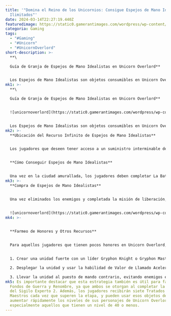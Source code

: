 ```yaml
---
title: '"Domina el Reino de los Unicornios: Consigue Espejos de Mano Idealistas
  Ilimitados"'
date: 2024-03-14T22:27:19.440Z
featuredimage: https://static0.gamerantimages.com/wordpress/wp-content/uploads/2024/03/unicorn-overlord-high-lord-edit.jpg?q=50&fit=contain&w=1140&h=&dpr=1.5
categoria: Gaming
tags:
  - "#Gaming"
  - "#Unicorn"
  - "#UnicornOverlord"
short-description: >-
  **\

  Guía de Granja de Espejos de Mano Idealistas en Unicorn Overlord**


  Los Espejos de Mano Idealistas son objetos consumibles en Unicorn Overlord que pueden usarse para cambiar la apariencia de los personajes y alterar sus Tipos de Crecimiento. Estas dos aplicaciones hacen que los Espejos de Mano Idealistas sean extremadamente valiosos, y lo
mk1: >-
  **\

  Guía de Granja de Espejos de Mano Idealistas en Unicorn Overlord**


  ![unicornoverlord](https://static0.gamerantimages.com/wordpress/wp-content/uploads/2024/03/unicorn-overlord-walled-city-of-peyston.jpg?q=50&fit=crop&w=1500&dpr=1.5 "unicornoverlord")


  Los Espejos de Mano Idealistas son objetos consumibles en Unicorn Overlord que pueden usarse para cambiar la apariencia de los personajes y alterar sus Tipos de Crecimiento. Estas dos aplicaciones hacen que los Espejos de Mano Idealistas sean extremadamente valiosos, y los jugadores que deseen crear las mejores unidades absolutas necesitarán bastante cantidad de ellos. Afortunadamente, existe una fuente ilimitada de Espejos de Mano Idealistas en Unicorn Overlord, y esta guía explica dónde los jugadores pueden encontrarla.
mk2: >-
  **Ubicación del Recurso Infinito de Espejos de Mano Idealistas**


  Los jugadores que deseen tener acceso a un suministro interminable de Espejos de Mano Idealistas deben dirigirse a la Ciudad Amurallada de Peyston en el suroeste de Albion, cuya posición precisa ha sido marcada en el mapa que se muestra arriba. Para mayor claridad, los aficionados pueden viajar a Albion una vez completadas las misiones principales en Bastorias, y los enemigos que encontrarán allí tienen un nivel de 30 o más.


  **Cómo Conseguir Espejos de Mano Idealistas**


  Una vez en la ciudad amurallada, los jugadores deben completar La Batalla por Peyston, una misión de liberación llena de Feathershields y Featherbows de nivel 34. Afortunadamente, estos enemigos no son particularmente difíciles de eliminar, especialmente si el jugador está utilizando algunas de las mejores combinaciones de equipos de mediados de juego en Unicorn Overlord.
mk3: >-
  **Compra de Espejos de Mano Idealistas**


  Una vez eliminados los enemigos y completada la misión de liberación, los aficionados descubrirán que hay un ángel con quien pueden hablar de pie contra el muro sur de Peyston. Este ángel tiene un suministro ilimitado de Espejos de Mano Idealistas disponibles, y los jugadores pueden comprarlos a razón de 30 honores por espejo.


  ![unicornoverlord](https://static0.gamerantimages.com/wordpress/wp-content/uploads/2024/03/unicorn-overlord-handmirror-vendor.jpg?q=50&fit=crop&w=1500&dpr=1.5 "unicornoverlord")
mk4: >-
  

  **Farmeo de Honores y Otros Recursos**


  Para aquellos jugadores que tienen pocos honores en Unicorn Overlord, la Prueba del Sigilo Experto 2, que se puede alcanzar viajando desde Peyston hasta la costa oeste de Albison, es un excelente lugar para farmear la moneda. De hecho, esta etapa auxiliar otorga alrededor de 20 honores cada vez que se completa, y es posible vencerla en menos de dos minutos utilizando esta estrategia:


  1. Crear una unidad fuerte con un líder Gryphon Knight o Gryphon Master.

  2. Desplegar la unidad y usar la habilidad de Valor de Llamado Acelerado en Unicorn Overlord.

  3. Llevar la unidad al puesto de mando contrario, evitando enemigos en el camino, y capturarlo.
mk5: Es importante destacar que esta estrategia también es útil para farmear
  Fondos de Guerra y Renombre, ya que ambos se otorgan al completar la Prueba
  del Sigilo Experto 2. Además, los jugadores recibirán siete Tratados Militares
  Maestros cada vez que superen la etapa, y pueden usar esos objetos de EXP para
  aumentar rápidamente los niveles de sus personajes de Unicorn Overlord,
  especialmente aquellos que tienen un nivel de 40 o menos.
---
```

